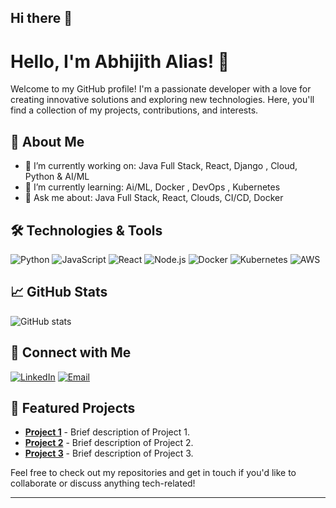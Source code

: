 ## Hi there 👋
# Hello, I'm Abhijith Alias! 👋

Welcome to my GitHub profile! I'm a passionate developer with a love for creating innovative solutions and exploring new technologies. Here, you'll find a collection of my projects, contributions, and interests.

## 🚀 About Me

- 🔭 I’m currently working on: Java Full Stack, React, Django , Cloud, Python & AI/ML
- 🌱 I’m currently learning: Ai/ML, Docker , DevOps , Kubernetes
- 💬 Ask me about: Java Full Stack, React, Clouds, CI/CD, Docker



## 🛠️ Technologies & Tools

![Python](https://img.shields.io/badge/-Python-3776AB?style=flat&logo=python&logoColor=white)
![JavaScript](https://img.shields.io/badge/-JavaScript-F7DF1E?style=flat&logo=javascript&logoColor=black)
![React](https://img.shields.io/badge/-React-61DAFB?style=flat&logo=react&logoColor=black)
![Node.js](https://img.shields.io/badge/-Node.js-339933?style=flat&logo=node.js&logoColor=white)
![Docker](https://img.shields.io/badge/-Docker-2496ED?style=flat&logo=docker&logoColor=white)
![Kubernetes](https://img.shields.io/badge/-Kubernetes-326CE5?style=flat&logo=kubernetes&logoColor=white)
![AWS](https://img.shields.io/badge/-AWS-232F3E?style=flat&logo=amazon-aws&logoColor=white)

## 📈 GitHub Stats

![GitHub stats](https://github-readme-stats.vercel.app/api?username=tron01&show_icons=true&theme=vue)

## 🔗 Connect with Me

[![LinkedIn](https://img.shields.io/badge/-LinkedIn-0077B5?style=flat&logo=linkedin&logoColor=white)](www.linkedin.com/in/abhijith-alias)
[![Email](https://img.shields.io/badge/-Email-D14836?style=flat&logo=gmail&logoColor=white)](mailto:abhijith3089@gmail.com)

## 📂 Featured Projects

- [**Project 1**]() - Brief description of Project 1.
- [**Project 2**]() - Brief description of Project 2.
- [**Project 3**]() - Brief description of Project 3.

Feel free to check out my repositories and get in touch if you'd like to collaborate or discuss anything tech-related!

---



